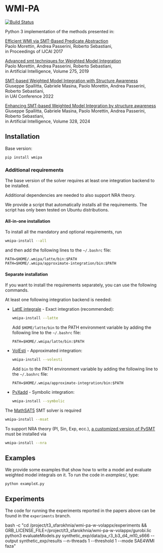 # WMI-PA

[![Build Status](https://travis-ci.org/unitn-sml/wmi-pa.svg?branch=master)](https://travis-ci.org/unitn-sml/wmi-pa)

Python 3 implementation of the methods presented in:

[Efficient WMI via SMT-Based Predicate Abstraction](https://www.ijcai.org/proceedings/2017/100)  
Paolo Morettin, Andrea Passerini, Roberto Sebastiani,  
in Proceedings of IJCAI 2017

[Advanced smt techniques for Weighted Model Integration](https://www.sciencedirect.com/science/article/abs/pii/S0004370219301213)  
Paolo Morettin, Andrea Passerini, Roberto Sebastiani,  
in Artificial Intelligence, Volume 275, 2019

[SMT-based Weighted Model Integration with Structure Awareness](https://arxiv.org/abs/2206.13856)  
Giuseppe Spallitta, Gabriele Masina, Paolo Morettin, Andrea Passerini, Roberto Sebastiani,  
in UAI Conference 2022

[Enhancing SMT-based Weighted Model Integration by structure awareness](https://www.sciencedirect.com/science/article/pii/S0004370224000031)  
Giuseppe Spallitta, Gabriele Masina, Paolo Morettin, Andrea Passerini, Roberto Sebastiani,  
in Artificial Intelligence, Volume 328, 2024

## Installation

Base version:

```bash
pip install wmipa
```

### Additional requirements

The base version of the solver requires at least one integration backend to be installed.

Additional dependencies are needed to also support NRA theory.

We provide a script that automatically installs all the requirements. The script has only been tested on Ubuntu
distributions.

#### All-in-one installation

To install all the mandatory and optional requirements, run

```bash
wmipa-install --all
```

and then add the following lines to the `~/.bashrc` file:

```
PATH=$HOME/.wmipa/latte/bin:$PATH
PATH=$HOME/.wmipa/approximate-integration/bin:$PATH
```

#### Separate installation

If you want to install the requirements separately, you can use the following commands.

At least one following integration backend is needed:

* [LattE integrale](https://www.math.ucdavis.edu/~latte/) - Exact integration (recommended):
  ```bash
  wmipa-install --latte
  ```
  Add `$HOME/latte/bin` to the PATH environment variable by adding the following line to the `~/.bashrc` file:
  ```
  PATH=$HOME/.wmipa/latte/bin:$PATH
  ```

* [VolEsti](https://github.com/masinag/approximate-integration) - Approximated integration:
  ```bash
  wmipa-install --volesti
  ```
  Add `bin` to the PATH environment variable by adding the following line to the `~/.bashrc` file:
  ```
  PATH=$HOME/.wmipa/approximate-integration/bin:$PATH
  ```

* [PyXadd](https://github.com/weighted-model-integration/pywmi) - Symbolic integration:
  ```bash
  wmipa-install --symbolic
  ```

The [MathSAT5](http://mathsat.fbk.eu/) SMT solver is required

```bash
wmipa-install --msat
```

To support NRA theory (PI, Sin, Exp,
ecc.), [a customized version of PySMT](https://github.com/masinag/pysmt/tree/nrat) must be installed via

```bash
wmipa-install --nra
```

## Examples

We provide some examples that show how to write a model and evaluate weighted model integrals on it.
To run the code in *examples/*, type:

    python exampleX.py


## Experiments

The code for running the experiments reported in the papers above can be found in the `experiments` branch.




bash -c "cd /project/t3_sfarokhnia/wmi-pa-w-volappx/experiments && GRB_LICENSE_FILE=/project/t3_sfarokhnia/wmi-pa-w-volappx/gurobi.lic python3 evaluateModels.py synthetic_exp/data/pa_r3_b3_d4_m10_s666 --output synthetic_exp/results --n-threads 1 --threshold 1 --mode SAE4WMI faza"